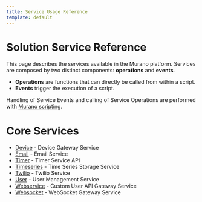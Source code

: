 ```yaml
---
title: Service Usage Reference
template: default
---
```



# Solution Service Reference

This page describes the services available in the Murano platform.  Services are composed by two distinct components: **operations** and **events**.  

* **Operations** are functions that can directly be called from within a script.
* **Events** trigger the execution of a script.

Handling of Service Events and calling of Service Operations are performed with [Murano scripting](../scripting).

# Core Services

  * [Device](./device.md)  - Device Gateway Service
  * [Email](./email.md)  - Email Service
  * [Timer](./timer.md)  - Timer Service API
  * [Timeseries](./timeseries.md)  - Time Series Storage Service
  * [Twilio](./twilio.md)  - Twilio Service
  * [User](./user.md)  - User Management Service
  * [Webservice](./webservice.md)  - Custom User API Gateway Service
  * [Websocket](./websocket.md)  - WebSocket Gateway Service
